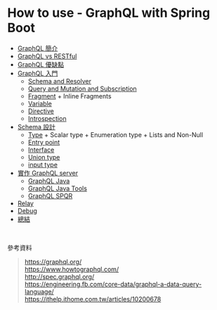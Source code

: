 # How to use - GraphQL with Spring Boot

- [GraphQL 簡介](./document/instro)
- [GraphQL vs RESTful](./document/graphql_vs_restful)
- [GraphQL 優缺點](./document/pros_and_cons)
- [GraphQL 入門](./document/begin_graphql)
	- [Schema and Resolver](./document/schema_and_resolver)
	- [Query and Mutation and Subscription](./document/query_and_mutation_and_subscription)
	- [Fragment](./document/fragment) + Inline Fragments
	- [Variable](./document/variable)
	- [Directive](./document/directive)
	- [Introspection](./document/introspection)
- [Schema 設計](./document/schema_design)
	- [Type](./document/type) + Scalar type + Enumeration type + Lists and Non-Null
	- [Entry point](./document/entry_point)
	- [Interface](./document/interface)
	- [Union type](./document/union_type)
	- [input type](./document/input_type)
- [實作 GraphQL server](./document/graphql_server)
	- [GraphQL Java](./document/graphql_java)
	- [GraphQL Java Tools](./document/graphql_java_tools)
	- [GraphQL SPQR](./document/graphql_spqr)
- [Relay](./document/relay)
- [Debug](./document/debug)
- [總結](./document/summary)

<br>

參考資料

> https://graphql.org/  
> https://www.howtographql.com/  
> http://spec.graphql.org/  
> https://engineering.fb.com/core-data/graphql-a-data-query-language/  
> https://ithelp.ithome.com.tw/articles/10200678
